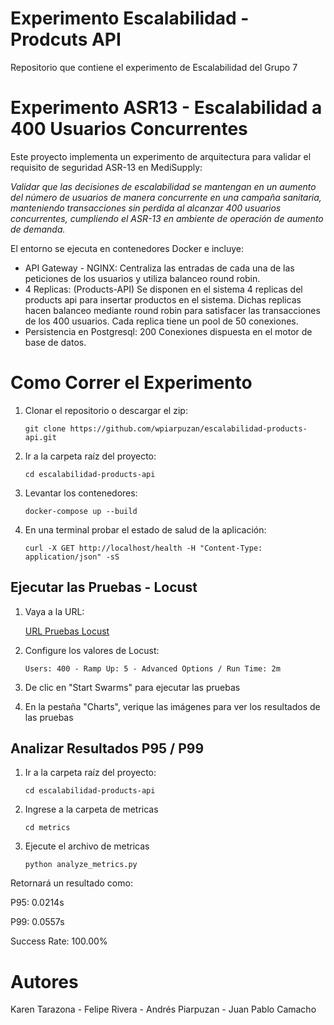 
# Experimento Escalabilidad - Prodcuts API

Repositorio que contiene el experimento de Escalabilidad del Grupo 7

# Experimento ASR13 - Escalabilidad a 400 Usuarios Concurrentes

Este proyecto implementa un experimento de arquitectura para validar el requisito de seguridad ASR-13 en MediSupply:

*Validar que las decisiones de escalabilidad se mantengan en un aumento del número de usuarios de manera concurrente en una campaña sanitaria, manteniendo transacciones sin perdida al alcanzar 400 usuarios concurrentes, cumpliendo el ASR-13 en ambiente de operación de aumento de demanda.*

El entorno se ejecuta en contenedores Docker e incluye:

* API Gateway - NGINX: Centraliza las entradas de cada una de las peticiones de los usuarios y utiliza balanceo round robin.
* 4 Replicas: (Products-API) Se disponen en el sistema 4 replicas del products api para insertar productos en el sistema. Dichas replicas hacen balanceo mediante round robin para satisfacer las transacciones de los 400 usuarios. Cada replica tiene un pool de 50 conexiones.
* Persistencia en Postgresql: 200 Conexiones dispuesta en el motor de base de datos. 

# Como Correr el Experimento

1. Clonar el repositorio o descargar el zip:
   
   ```git clone https://github.com/wpiarpuzan/escalabilidad-products-api.git```
3. Ir a la carpeta raíz del proyecto:
   
   ```cd escalabilidad-products-api```
4. Levantar los contenedores:

   ```docker-compose up --build```
5. En una terminal probar el estado de salud de la aplicación:

   ```curl -X GET http://localhost/health -H "Content-Type: application/json" -sS```

## Ejecutar las Pruebas - Locust
1. Vaya a la URL:

   [URL Pruebas Locust](http://localhost:8089/)
2. Configure los valores de Locust:

   ```Users: 400 - Ramp Up: 5 - Advanced Options / Run Time: 2m```
4. De clic en "Start Swarms" para ejecutar las pruebas
5. En la pestaña "Charts", verique las imágenes para ver los resultados de las pruebas


## Analizar Resultados P95 / P99
1. Ir a la carpeta raíz del proyecto:

   ```cd escalabilidad-products-api```
2. Ingrese a la carpeta de metricas

   ```cd metrics```
3. Ejecute el archivo de metricas

   ```python analyze_metrics.py```

Retornará un resultado como:

   P95: 0.0214s
   
   P99: 0.0557s
   
   Success Rate: 100.00%

# Autores
Karen Tarazona - Felipe Rivera - Andrés Piarpuzan - Juan Pablo Camacho
